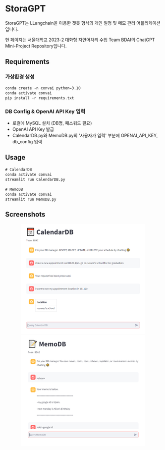 # StoraGPT

StoraGPT는 LLangchain을 이용한 챗봇 형식의 개인 일정 및 메모 관리 어플리케이션입니다.  
  
현 페이지는 서울대학교 2023-2 대화형 자연어처리 수업 Team BDAI의 ChatGPT Mini-Project Repository입니다.


## Requirements
### 가상환경 생성
```
conda create -n convai python=3.10
conda activate convai
pip install -r requirements.txt
```

### DB Config & OpenAI API Key 입력
- 로컬에 MySQL 설치 (DB명, 패스워드 필요)
- OpenAI API Key 발급
- CalendarDB.py와 MemoDB.py의 '사용자가 입력' 부분에 OPENAI_API_KEY, db_config 입력

## Usage
```
# CalendarDB
conda activate convai
streamlit run CalendarDB.py

# MemoDB
conda activate convai
streamlit run MemoDB.py
```

## Screenshots
<p align="center">
  <img src="images/CalendarDB.PNG" width="400">
  <img src="images/MemoDB.PNG" width="400">
</p>
